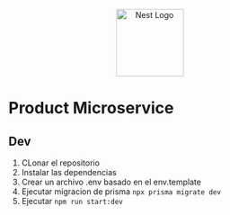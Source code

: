 <p align="center">
  <a href="http://nestjs.com/" target="blank"><img src="https://nestjs.com/img/logo-small.svg" width="120" alt="Nest Logo" /></a>
</p>

[circleci-image]: https://img.shields.io/circleci/build/github/nestjs/nest/master?token=abc123def456
[circleci-url]: https://circleci.com/gh/nestjs/nest

 # Product Microservice


 ## Dev

 1. CLonar el repositorio
 2. Instalar las dependencias
 3. Crear un archivo .env basado en el env.template
 4. Ejecutar migracion de prisma `npx prisma migrate dev`
 5. Ejecutar `npm run start:dev`